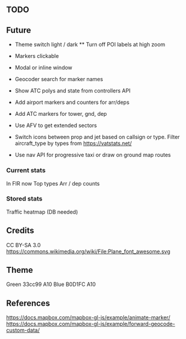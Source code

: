 ## TODO

## Future

* Theme switch light / dark
** Turn off POI labels at high zoom

* Markers clickable
* Modal or inline window
* Geocoder search for marker names

* Show ATC polys and state from controllers API
* Add airport markers and counters for arr/deps
* Add ATC markers for tower, gnd, dep
* Use AFV to get extended sectors
* Switch icons between prop and jet based on callsign or type.
  Filter aircraft_type by types from https://vatstats.net/
* Use nav API for progressive taxi or draw on ground map routes

### Current stats
In FIR now
Top types
Arr / dep counts

### Stored stats
Traffic heatmap (DB needed)

## Credits
CC BY-SA 3.0
https://commons.wikimedia.org/wiki/File:Plane_font_awesome.svg 

## Theme

Green 33cc99 A10
Blue B0D1FC A10

## References

https://docs.mapbox.com/mapbox-gl-js/example/animate-marker/
https://docs.mapbox.com/mapbox-gl-js/example/forward-geocode-custom-data/